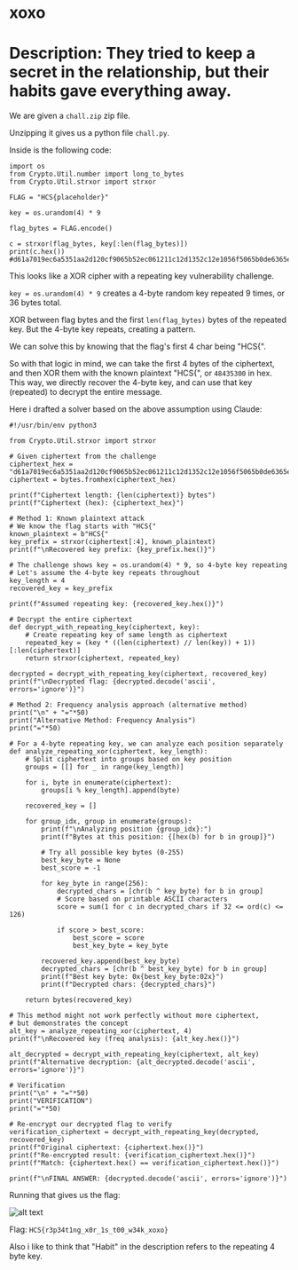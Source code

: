 # xoxo
# Description: They tried to keep a secret in the relationship, but their habits gave everything away.

We are given a ```chall.zip``` zip file.

Unzipping it gives us a python file ```chall.py```.

Inside is the following code:
```
import os
from Crypto.Util.number import long_to_bytes
from Crypto.Util.strxor import strxor

FLAG = "HCS{placeholder}"

key = os.urandom(4) * 9

flag_bytes = FLAG.encode()

c = strxor(flag_bytes, key[:len(flag_bytes)])
print(c.hex())
#d61a7019ec6a5351aa2d120cf9065b52ec061211c12d1352c12e1056f5065b0de6365e
```

This looks like a XOR cipher with a repeating key vulnerability challenge.

```key = os.urandom(4) * 9``` creates a 4-byte random key repeated 9 times, or 36 bytes total.

XOR between flag bytes and the first ```len(flag_bytes)``` bytes of the repeated key. But the 4-byte key repeats, creating a pattern.

We can solve this by knowing that the flag's first 4 char being "HCS{".

So with that logic in mind, we can take the first 4 bytes of the ciphertext, and then XOR them with the known plaintext "HCS{", or ```48435300``` in hex. This way, we directly recover the 4-byte key, and can use that key (repeated) to decrypt the entire message.

Here i drafted a solver based on the above assumption using Claude:
```
#!/usr/bin/env python3

from Crypto.Util.strxor import strxor

# Given ciphertext from the challenge
ciphertext_hex = "d61a7019ec6a5351aa2d120cf9065b52ec061211c12d1352c12e1056f5065b0de6365e"
ciphertext = bytes.fromhex(ciphertext_hex)

print(f"Ciphertext length: {len(ciphertext)} bytes")
print(f"Ciphertext (hex): {ciphertext_hex}")

# Method 1: Known plaintext attack
# We know the flag starts with "HCS{" 
known_plaintext = b"HCS{"
key_prefix = strxor(ciphertext[:4], known_plaintext)
print(f"\nRecovered key prefix: {key_prefix.hex()}")

# The challenge shows key = os.urandom(4) * 9, so 4-byte key repeating
# Let's assume the 4-byte key repeats throughout
key_length = 4
recovered_key = key_prefix

print(f"Assumed repeating key: {recovered_key.hex()}")

# Decrypt the entire ciphertext
def decrypt_with_repeating_key(ciphertext, key):
    # Create repeating key of same length as ciphertext
    repeated_key = (key * ((len(ciphertext) // len(key)) + 1))[:len(ciphertext)]
    return strxor(ciphertext, repeated_key)

decrypted = decrypt_with_repeating_key(ciphertext, recovered_key)
print(f"\nDecrypted flag: {decrypted.decode('ascii', errors='ignore')}")

# Method 2: Frequency analysis approach (alternative method)
print("\n" + "="*50)
print("Alternative Method: Frequency Analysis")
print("="*50)

# For a 4-byte repeating key, we can analyze each position separately
def analyze_repeating_xor(ciphertext, key_length):
    # Split ciphertext into groups based on key position
    groups = [[] for _ in range(key_length)]
    
    for i, byte in enumerate(ciphertext):
        groups[i % key_length].append(byte)
    
    recovered_key = []
    
    for group_idx, group in enumerate(groups):
        print(f"\nAnalyzing position {group_idx}:")
        print(f"Bytes at this position: {[hex(b) for b in group]}")
        
        # Try all possible key bytes (0-255)
        best_key_byte = None
        best_score = -1
        
        for key_byte in range(256):
            decrypted_chars = [chr(b ^ key_byte) for b in group]
            # Score based on printable ASCII characters
            score = sum(1 for c in decrypted_chars if 32 <= ord(c) <= 126)
            
            if score > best_score:
                best_score = score
                best_key_byte = key_byte
        
        recovered_key.append(best_key_byte)
        decrypted_chars = [chr(b ^ best_key_byte) for b in group]
        print(f"Best key byte: 0x{best_key_byte:02x}")
        print(f"Decrypted chars: {decrypted_chars}")
    
    return bytes(recovered_key)

# This method might not work perfectly without more ciphertext,
# but demonstrates the concept
alt_key = analyze_repeating_xor(ciphertext, 4)
print(f"\nRecovered key (freq analysis): {alt_key.hex()}")

alt_decrypted = decrypt_with_repeating_key(ciphertext, alt_key)
print(f"Alternative decryption: {alt_decrypted.decode('ascii', errors='ignore')}")

# Verification
print("\n" + "="*50)
print("VERIFICATION")
print("="*50)

# Re-encrypt our decrypted flag to verify
verification_ciphertext = decrypt_with_repeating_key(decrypted, recovered_key)
print(f"Original ciphertext: {ciphertext.hex()}")
print(f"Re-encrypted result: {verification_ciphertext.hex()}")
print(f"Match: {ciphertext.hex() == verification_ciphertext.hex()}")

print(f"\nFINAL ANSWER: {decrypted.decode('ascii', errors='ignore')}")
```
Running that gives us the flag:

![alt text](image.png)

Flag: ```HCS{r3p34t1ng_x0r_1s_t00_w34k_xoxo}```

Also i like to think that "Habit" in the description refers to the repeating 4 byte key.
